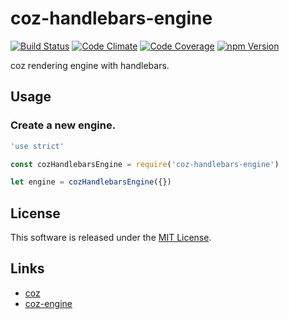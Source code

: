 coz-handlebars-engine
==========

<!---
This file is generated by ape-tmpl. Do not update manually.
--->

<!-- Badge Start -->
<a name="badges"></a>

[![Build Status][bd_travis_shield_url]][bd_travis_url]
[![Code Climate][bd_codeclimate_shield_url]][bd_codeclimate_url]
[![Code Coverage][bd_codeclimate_coverage_shield_url]][bd_codeclimate_url]
[![npm Version][bd_npm_shield_url]][bd_npm_url]

[bd_repo_url]: https://github.com/coz-repo/coz-handlebars-engine
[bd_travis_url]: http://travis-ci.org/coz-repo/coz-handlebars-engine
[bd_travis_shield_url]: http://img.shields.io/travis/coz-repo/coz-handlebars-engine.svg?style=flat
[bd_travis_com_url]: http://travis-ci.com/coz-repo/coz-handlebars-engine
[bd_travis_com_shield_url]: https://api.travis-ci.com/coz-repo/coz-handlebars-engine.svg?token=
[bd_license_url]: https://github.com/coz-repo/coz-handlebars-engine/blob/master/LICENSE
[bd_codeclimate_url]: http://codeclimate.com/github/coz-repo/coz-handlebars-engine
[bd_codeclimate_shield_url]: http://img.shields.io/codeclimate/github/coz-repo/coz-handlebars-engine.svg?style=flat
[bd_codeclimate_coverage_shield_url]: http://img.shields.io/codeclimate/coverage/github/coz-repo/coz-handlebars-engine.svg?style=flat
[bd_gemnasium_url]: https://gemnasium.com/coz-repo/coz-handlebars-engine
[bd_gemnasium_shield_url]: https://gemnasium.com/coz-repo/coz-handlebars-engine.svg
[bd_npm_url]: http://www.npmjs.org/package/coz-handlebars-engine
[bd_npm_shield_url]: http://img.shields.io/npm/v/coz-handlebars-engine.svg?style=flat
[bd_standard_url]: http://standardjs.com/
[bd_standard_shield_url]: https://img.shields.io/badge/code%20style-standard-brightgreen.svg

<!-- Badge End -->


<!-- Description Start -->
<a name="description"></a>

coz rendering engine with handlebars.

<!-- Description End -->




<!-- Sections Start -->
<a name="sections"></a>

<!-- Section from "doc/guides/02.Usage.md.hbs" Start -->

<a name="section-doc-guides-02-usage-md"></a>
Usage
----

### Create a new engine.

```javascript
'use strict'

const cozHandlebarsEngine = require('coz-handlebars-engine')

let engine = cozHandlebarsEngine({})

```


<!-- Section from "doc/guides/02.Usage.md.hbs" End -->


<!-- Sections Start -->


<!-- LICENSE Start -->
<a name="license"></a>

License
-------
This software is released under the [MIT License](https://github.com/coz-repo/coz-handlebars-engine/blob/master/LICENSE).

<!-- LICENSE End -->


<!-- Links Start -->
<a name="links"></a>

Links
------

+ [coz][coz_url]
+ [coz-engine][coz_engine_url]

[coz_url]: https://github.com/coz-repo/coz
[coz_engine_url]: https://github.com/coz-repo/coz-engine

<!-- Links End -->
